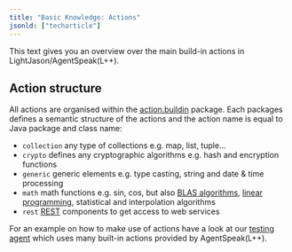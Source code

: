 ```yaml
---
title: "Basic Knowledge: Actions"
jsonld: ["techarticle"]
---
```


This text gives you an overview over the main build-in actions in LightJason/AgentSpeak(L++).

## Action structure

All actions are organised within the [action.buildin](http://lightjason.github.io/AgentSpeak/sources/d8/da4/namespaceorg_1_1lightjason_1_1agentspeak_1_1action_1_1buildin.html) package. Each packages defines a semantic structure of the actions and the action name is equal to Java package and class name:

* ```collection``` any type of collections e.g. map, list, tuple...
* ```crypto``` defines any cryptographic algorithms e.g. hash and encryption functions
* ```generic``` generic elements e.g. type casting, string and date & time processing
* ```math``` math functions e.g. sin, cos, but also [BLAS algorithms](https://en.wikipedia.org/wiki/Basic_Linear_Algebra_Subprograms), [linear programming](https://en.wikipedia.org/wiki/Linear_programming), statistical and interpolation algorithms
* ```rest``` [REST](https://en.wikipedia.org/wiki/Representational_state_transfer) components to get access to web services

For an example on how to make use of actions have a look at our [testing agent](https://github.com/LightJason/AgentSpeak/blob/master/src/test/resources/agent/complete.asl) which uses many built-in actions provided by AgentSpeak(L++).
